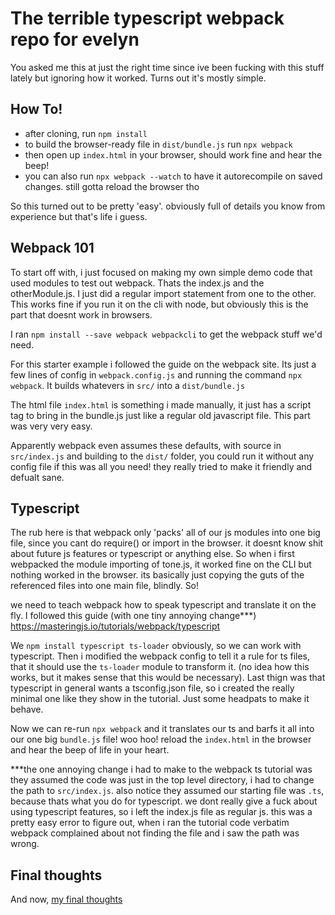 # The terrible typescript webpack repo for evelyn

You asked me this at just the right time since ive been fucking with this stuff lately but ignoring how it worked. Turns out it's mostly simple.

## How To!
- after cloning, run `npm install`
- to build the browser-ready file in `dist/bundle.js` run `npx webpack`
- then open up `index.html` in your browser, should work fine and hear the beep!
- you can also run `npx webpack --watch` to have it autorecompile on saved changes. still gotta reload the browser tho

So this turned out to be pretty 'easy'. obviously full of details you know from experience but that's life i guess.

## Webpack 101
To start off with, i just focused on making my own simple demo code that used modules to test out webpack. Thats the index.js and the otherModule.js.
I just did a regular import statement from one to the other. This works fine if you run it on the cli with node, but obviously this is the part that doesnt work in browsers.

I ran `npm install --save webpack webpackcli` to get the webpack stuff we'd need.

For this starter example i followed the guide on the webpack site. Its just a few lines of config in `webpack.config.js` and running the command `npx webpack`. It builds whatevers in `src/` into a `dist/bundle.js`

The html file `index.html` is something i made manually, it just has a script tag to bring in the bundle.js just like a regular old javascript file. This part was very very easy.

Apparently webpack even assumes these defaults, with source in `src/index.js` and building to the `dist/` folder, you could run it without any config file if this was all you need! they really tried to make it friendly and defualt sane.

## Typescript

The rub here is that webpack only 'packs' all of our js modules into one big file, since you cant do require() or import in the browser. it doesnt know shit about future js features or typescript or anything else. So when i first webpacked the module importing of tone.js, it worked fine on the CLI but nothing worked in the browser. its basically just copying the guts of the referenced files into one main file, blindly. So!

we need to teach webpack how to speak typescript and translate it on the fly. I followed this guide (with one tiny annoying change***) https://masteringjs.io/tutorials/webpack/typescript

We `npm install typescript ts-loader` obviously, so we can work with typescript. Then i modified the webpack config to tell it a rule for ts files, that it should use the `ts-loader` module to transform it. (no idea how this works, but it makes sense that this would be necessary). Last thign was that typescript in general wants a tsconfig.json file, so i created the really minimal one like they show in the tutorial. Just some headpats to make it behave.

Now we can re-run `npx webpack` and it translates our ts and barfs it all into our one big `bundle.js` file! woo hoo! reload the `index.html` in the browser and hear the beep of life in your heart.

***the one annoying change i had to make to the webpack ts tutorial was they assumed the code was just in the top level directory, i had to change the path to `src/index.js`. also notice they assumed our starting file was `.ts`, because thats what you do for typescript. we dont really give a fuck about using typescript features, so i left the index.js file as regular js. this was a pretty easy error to figure out, when i ran the tutorial code verbatim webpack complained about not finding the file and i saw the path was wrong.

## Final thoughts
And now, [my final thoughts](https://youtu.be/A34tKMBoiyU?t=80)